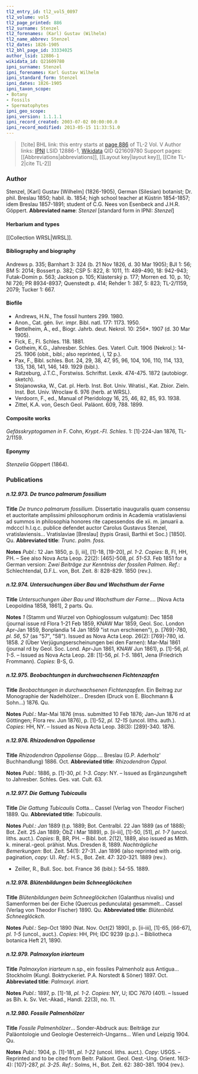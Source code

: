 ```yaml
---
tl2_entry_id: tl2_vol5_0897
tl2_volume: vol5
tl2_page_printed: 886
tl2_surname: Stenzel
tl2_forenames: (Karl) Gustav (Wilhelm)
tl2_name_abbrev: Stenzel
tl2_dates: 1826-1905
tl2_bhl_page_id: 33334025
author_lsid: 12886-1
wikidata_id: Q21609780
ipni_surname: Stenzel
ipni_forenames: Karl Gustav Wilhelm
ipni_standard_form: Stenzel
ipni_dates: 1826-1905
ipni_taxon_scope: 
- Botany
- Fossils
- Spermatophytes
ipni_geo_scope: 
ipni_version: 1.1.1.1
ipni_record_created: 2003-07-02 00:00:00.0
ipni_record_modified: 2013-05-15 11:33:51.0
---
```


> [!cite] BHL link: this entry starts at [page 886](https://www.biodiversitylibrary.org/page/33334025) of TL-2 Vol. V
> Author links: [IPNI](https://www.ipni.org/a/12886-1) LSID 12886-1, [Wikidata](https://www.wikidata.org/wiki/Q21609780) QID Q21609780
> Support pages: [[Abbreviations|abbreviations]], [[Layout key|layout key]], [[Cite TL-2|cite TL-2]]

### Author

Stenzel, \[Karl\] Gustav \[Wilhelm\] (1826-1905), German (Silesian) botanist; Dr. phil. Breslau 1850; habil. ib. 1854; high school teacher at Küstrin 1854-1857; idem Breslau 1857-1891; student of C.G. Nees von Esenbeck and J.H.R. Göppert. 
**Abbreviated name**: *Stenzel* \[standard form in IPNI: *Stenzel*\]

#### Herbarium and types

[[Collection WRSL|WRSL]].

#### Bibliography and biography

Andrews p. 335; Barnhart 3: 324 (b. 21 Nov 1826, d. 30 Mar 1905); BJI 1: 56; BM 5: 2014; Bossert p. 382; CSP 5: 822, 8: 1011, 11: 489-490, 18: 942-943; Futak-Domin p. 563; Jackson p. 105; Klásterský p. 177; Morren ed. 10, p. 10; NI 726; PR 8934-8937; Quenstedt p. 414; Rehder 1: 387, 5: 823; TL-2/1159, 2079; Tucker 1: 667.

#### Biofile

- Andrews, H.N., The fossil hunters 299. 1980.
- Anon., Cat. gén. livr. impr. Bibl. natl. 177: 1173. 1950.
- Bettelheim, A., ed., Biogr. Jahrb. deut. Nekrol. 10: 256\*. 1907 (d. 30 Mar 1905).
- Fick, E., Fl. Schles. 118. 1881.
- Gotheim, K.G., Jahresber. Schles. Ges. Vaterl. Cult. 1906 (Nekrol.): 14-25. 1906 (obit., bibl.; also reprinted, i, 12 p.).
- Pax, F., Bibl. schles. Bot. 24, 29, 38, 47, 95, 96, 104, 106, 110, 114, 133, 135, 136, 141, 146, 149. 1929 (bibl.).
- Ratzeburg, J.T.C., Forstwiss. Schriftst. Lexik. 474-475. 1872 (autobiogr. sketch).
- Stojanowska, W., Cat. pl. Herb. Inst. Bot. Univ. Wratisl., Kat. Zbior. Zieln. Inst. Bot. Univ. Wroclaw 6. 976 (herb. at WRSL).
- Verdoorn, F., ed., Manual of Pteridology 16, 25, 46, 82, 85, 93. 1938.
- Zittel, K.A. von, Gesch Geol. Paläont. 609, 788. 1899.

#### Composite works

*Gefässkryptogamen in* F. Cohn, *Krypt*.-*Fl. Schles*. 1: \[1\]-224-Jan 1876, TL-2/1159.

#### Eponymy

*Stenzelia* Göppert (1864).

### Publications

##### n.12.973. De trunco palmarum fossilium

**Title**
*De trunco palmarum fossilium*. Dissertatio inauguralis quam consensu et auctoritate amplissimi philosophorum ordinis in Academia vratislaviensi ad summos in philosophia honores rite capessendos die xii. m. januarii a. mdcccl h.l.q.c. publice defendet auctor Carolus Gustavus Stenzel, vratislaviensis... Vratislaviae \[Breslau\] (typis Grasii, Barthii et Soc.) \[1850\]. Qu.
**Abbreviated title**: *Trunc. palm. foss.*

**Notes**
*Publ*.: 12 Jan 1850, p. \[i, iii\], \[1\]-18, \[19-20\], *pl. 1-2. Copies*: B, FI, HH, PH. – See also Nova Acta Leop. 22(2): \[465\]-508, *pl. 51-53*. Feb 1851 for a German version: Z*wei Beiträge zur Kenntniss der fossilen Palmen*.
*Ref*.: Schlechtendal, D.F.L. von, Bot. Zeit. 8: 828-829. 1850 (rev.).

##### n.12.974. Untersuchungen über Bau und Wachsthum der Farne

**Title**
*Untersuchungen über Bau und Wachsthum der Farne*.... \[Nova Acta Leopoldina 1858, 1861\], 2 parts. Qu.

**Notes**
*1* (Stamm und Wurzel von Ophioglossum vulgatum): Dec 1858 (journal issue rd Flora 1-21 Feb 1859, KNAW Mar 1859, Geol. Soc. London Apr-Jan 1859, Bonplandia 14 Jan 1859 "ist nun erschienen"), p. \[769\]-780, *pl. 56*, 57 (as "57", "58"). Issued as Nova Acta Leop. 26(2): \[769\]-780, id. 1858.
*2* (Über Verjügungserscheinungen bei den Farnen): Mar-Mai 1861 (journal rd by Geol. Soc. Lond. Apr-Jun 1861, KNAW Jun 1861), p. \[1\]-56, *pl. 1-5*. – Issued as Nova Acta Leop. 28: \[1\]-56, *pl. 1-5*. 1861, Jena (Friedrich Frommann).
*Copies*: B-S, G.

##### n.12.975. Beobachtungen in durchwachsenen Fichtenzapfen

**Title**
*Beobachtungen in durchwachsenen Fichtenzapfen*. Ein Beitrag zur Monographie der Nadelhölzer... Dresden (Druck von E. Blochmann & Sohn...) 1876. Qu.

**Notes**
*Publ*.: Mar-Mai 1876 (mss. submitted 10 Feb 1876; Jan-Jun 1876 rd at Göttingen; Flora rev. Jun 1876), p. \[1\]-52, *pl. 12-15* (uncol. liths. auth.). *Copies*: HH, NY. – Issued as Nova Acta Leop. 38(3): \[289\]-340. 1876.

##### n.12.976. Rhizodendron Oppoliense

**Title**
*Rhizodendron Oppoliense* Göpp.... Breslau (G.P. Aderholz' Buchhandlung) 1886. Oct.
**Abbreviated title**: *Rhizodendron Oppol.*

**Notes**
*Publ*.: 1886, p. \[1\]-30, *pl. 1-3. Copy*: NY. – Issued as Ergänzungsheft to Jahresber. Schles. Ges. vat. Cult. 63.

##### n.12.977. Die Gattung Tubicaulis

**Title**
*Die Gattung Tubicaulis* Cotta... Cassel (Verlag von Theodor Fischer) 1889. Qu.
**Abbreviated title**: *Tubicaulis*.

**Notes**
*Publ*.: *Jan* 1889 (t.p. 1889; Bot. Centralbl. 22 Jan 1889 (as of 1888); Bot. Zeit. 25 Jan 1889; ÖbZ i Mar 1889), p. \[ii-iii\], \[1\]-50, \[51\], *pl. 1-7* (uncol. liths. auct.). *Copies*: B, BR, PH. – Bibl. bot. 2(12), 1889, also issued as Mitth. k. mineral.-geol. prähist. Mus. Dresden 8, 1889.
*Nachträgliche Bemerkungen*: Bot. Zeit. 54(1): 27-31. Jan 1896 (also reprinted with orig. pagination, *copy*: U).
*Ref*.: H.S., Bot. Zeit. 47: 320-321. 1889 (rev.).
- Zeiller, R., Bull. Soc. bot. France 36 (bibl.): 54-55. 1889.

##### n.12.978. Blütenbildungen beim Schneeglöckchen

**Title**
*Blütenbildungen beim Schneeglöckchen* (Galanthus nivalis) und Samenformen bei der Eiche (Quercus pedunculata) gesammelt... Cassel (Verlag von Theodor Fischer) 1890. Qu.
**Abbreviated title**: *Blütenbild. Schneeglöckch.*

**Notes**
*Publ*.: Sep-Oct 1890 (Nat. Nov. Oct(2) 1890), p. \[ii-iii\], \[1\]-65, \[66-67\], *pl. 1-5* (uncol., auct.). *Copies*: HH, PH; IDC 9239 (p.p.). – Bibliotheca botanica Heft 21, 1890.

##### n.12.979. Palmoxylon iriarteum

**Title**
*Palmoxylon iriarteum* n.sp., ein fossiles Palmenholz aus Antigua... Stockholm (Kungl. Boktryckeriet. P.A. Norstedt & Söner) 1897. Oct.
**Abbreviated title**: *Palmoxyl. iriart.*

**Notes**
*Publ*.: 1897, p. \[1\]-18, *pl. 1-2. Copies*: NY, U; IDC 7670 (401). – Issued as Bih. k. Sv. Vet.-Akad., Handl. 22(3), no. 11.

##### n.12.980. Fossile Palmenhölzer

**Title**
*Fossile Palmenhölzer*... Sonder-Abdruck aus: Beiträge zur Paläontologie und Geologie Oesterreich-Ungarns... Wien und Leipzig 1904. Qu.

**Notes**
*Publ*.: 1904, p. \[1\]-181, *pl. 1-22* (uncol. liths. auct.). *Copy*: USGS. – Reprinted and to be cited from Beitr. Paläont. Geol. Oest.-Ung. Orient. 16(3-4): \[107\]-287, *pl. 3-25*.
*Ref*.: Solms, H., Bot. Zeit. 62: 380-381. 1904 (rev.).

